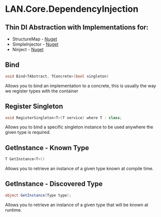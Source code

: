 LAN.Core.DependencyInjection
===

Thin DI Abstraction with Implementations for:
---
* StructureMap - [Nuget](https://www.nuget.org/packages/LAN.Core.DependencyInjection.StructureMap/)
* SimpleInjector - [Nuget](https://www.nuget.org/packages/LAN.Core.DependencyInjection.SimpleInjector/)
* Ninject - [Nuget](https://www.nuget.org/packages/LAN.Core.DependencyInjection.Ninject/)

Bind
---
```c#
void Bind<TAbstract, TConcrete>(bool singleton)
```

Allows you to bind an implementation to a concrete, this is usually the way we register types with the container

Register Singleton
---
```c#
void RegisterSingleton<T>(T service) where T : class;
```

Allows you to bind a specific singleton instance to be used anywhere the given type is required.

GetInstance - Known Type
---
```c#
T GetInstance<T>()
```

Allows you to retrieve an instance of a given type known at compile time.

GetInstance - Discovered Type
---
```c#
object GetInstance(Type type);
```

Allows you to retrieve an instance of a given type that will be known at runtime.
